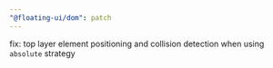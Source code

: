 ```yaml
---
"@floating-ui/dom": patch
---
```


fix: top layer element positioning and collision detection when using `absolute` strategy

